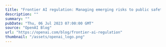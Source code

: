 ```yaml
---
title: "Frontier AI regulation: Managing emerging risks to public safety"
description: ""
summary: ""
pubDate: "Thu, 06 Jul 2023 07:00:00 GMT"
source: "OpenAI Blog"
url: "https://openai.com/blog/frontier-ai-regulation"
thumbnail: "/assets/openai_logo.png"
---
```


